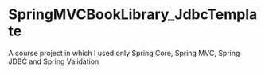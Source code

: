 # SpringMVCBookLibrary_JdbcTemplate
A course project in which I used only Spring Core, Spring MVC, Spring JDBC and Spring Validation
